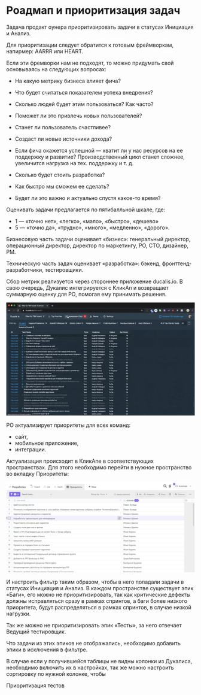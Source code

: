 # Роадмап и приоритизация задач

Задача продакт оунера приоритизировать задачи в статусах Инициация и Анализ.

Для приоритизации следует обратится к готовым фреймворкам, напирмер: AARRR или HEART.

Если эти фремворки нам не подходят, то можно придумать свой основываясь на следующих вопросах:

- На какую метрику бизнеса влияет фича?

- Что будет считаться показателем успеха внедрения?

- Сколько людей будет этим пользоваться? Как часто?

- Поможет ли это привлечь новых пользователей?

- Станет ли пользователь счастливее?

- Создаст ли новые источники дохода?

- Если фича окажется успешной — хватит ли у нас ресурсов на ее поддержку и развитие? Производственный цикл станет сложнее, увеличится нагрузка на тех. поддержку и т. д.

- Cколько будет стоить разработка?

- Как быстро мы сможем ее сделать?

- Будет ли это важно и актуально спустя какое-то время?

Оценивать задачи предлагается по пятибалльной шкале, где:
- 1 — «точно нет», «легко», «мало», «быстро», «дешево»
- 5 — «точно да», «трудно», «много», «медленно», «дорого».

Бизнесовую часть задачи оценивает «бизнес»: генеральный директор, операционный директор, директор по маркетингу, PO, CTO, дизайнер, PM. 

Техническую часть задач оценивает «разработка»: бэкенд, фронттенд-разработчики, тестировщики.

Сбор метрик реализуется через стороннее приложение ducalis.io. В свою очередь, Дукалис интегрируется с КликАп и возвращает суммарную оценку для PO, помогая ему принимать решения.

![](pic/ducalis.gif)

PO актуализирует приоритеты для всех команд:
- сайт,
- мобильное приложение,
- интеграции.

Актуализация происходит в КликАпе в соответствующих пространствах. Для этого необходимо перейти в нужное пространство во вкладку Приоритеты:

![](pic/priority.jpg)

И настроить фильтр таким образом, чтобы в него попадали задачи в статусах Инициация и Анализ. В каждом пространстве существует эпик «Баги», его можно не приоритизировать, так как критические дефекты должны исправляться сразу в рамках спринтов, а баги более низкого приоритета, будут распределяться в рамках спринтов, в случае низкой нагрузки.

Так же можно не приоритизировать эпик «Тесты», за него отвечает Ведущий тестировщик. 

Что задачи из этих эпиков не отображались, необходимо добавить эпики в исключения в фильтре.

В случае если у получившейся таблицы не видны колонки из Дукалиса, необходимо включить их в настройках, так же можно настроить сортировку по нужной колонке, чтобы 




Приоритизация тестов